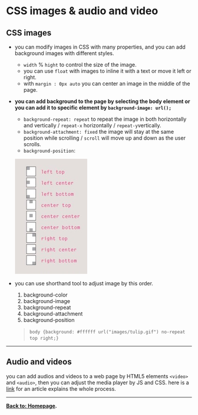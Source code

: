 # CSS images & audio and video
## CSS images
* you can modify images in CSS with many properties, and you can add background images with different styles.

	* `width` % `hight` to control the size of the image.
	* you can use `float` with images to inline it with a text or move it left or right.
	* with `margin : 0px auto` you can center an image in the middle of the page.
 * **you can add background to the page by selecting the body element or you can add it to specific element by `background-image: url();`**
	* `background-repeat: repeat` to repeat the image in both horizontally and vertically / `repeat-x` horizontally / `repeat-y`vertically.
	* `background-attachment: fixed` the image will stay at the same position while scrolling / `scroll` will move up and down as the user scrolls.
	* `background-position`:
	
	 ![psitn](pstin.jpg)

* you can use shorthand tool to adjust image by this order.

	1. background-color
	2. background-image
	3. background-repeat
	4. background-attachment
	5. background-position
	
	>`body {background: #ffffff url("images/tulip.gif")
 no-repeat top right;}`

***

## Audio and videos

you can add audios and videos to a web page by HTML5 elements `<video>` and `<audio>`, then you can adjust the media player by JS and CSS.
	here is a [link](https://developer.mozilla.org/en-US/docs/Learn/JavaScript/Client-side_web_APIs/Video_and_audio_APIs.
) for an article explains the whole process.

***




**[Back to: Homepage](https://omarhumamah.github.io/reading-note/).**

 